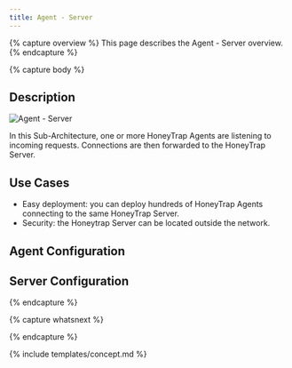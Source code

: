 ```yaml
---
title: Agent - Server
---
```


{% capture overview %}
This page describes the Agent - Server overview.
{% endcapture %}

{% capture body %}

## Description

![Agent - Server](/images/architecture/agent_server.png)

In this Sub-Architecture, one or more HoneyTrap Agents are listening to incoming requests. Connections are then forwarded to the HoneyTrap Server. 

## Use Cases

* Easy deployment: you can deploy hundreds of HoneyTrap Agents connecting to the same HoneyTrap Server.
* Security: the Honeytrap Server can be located outside the network.

## Agent Configuration

## Server Configuration

{% endcapture %}


{% capture whatsnext %}

{% endcapture %}


{% include templates/concept.md %}
